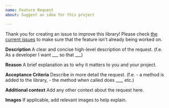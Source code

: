 ```yaml
---
name: Feature Request
about: Suggest an idea for this project

---
```


Thank you for creating an issue to improve this library! Please check [the current issues](https://github.com/isupatches/android-viewglu/issues) to make sure that the feature isn't already being worked on.

**Description**
A clear and concise high-level description of the request. (f.e. As a developer I want ___ so that  ___)

**Reason**
A brief explanation as to why it matters to you and your project.

**Acceptance Criteria**
Describe in more detail the request.  (f.e. - a method is added to the library, - the method when called does ___, etc.)

**Additional context**
Add any other context about the request here.

**Images**
If applicable, add relevant images to help explain.
